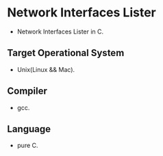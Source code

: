 # Network Interfaces Lister
 - Network Interfaces Lister in C.

## Target Operational System
- Unix(Linux && Mac).

## Compiler
- gcc.

## Language 
- pure C.
